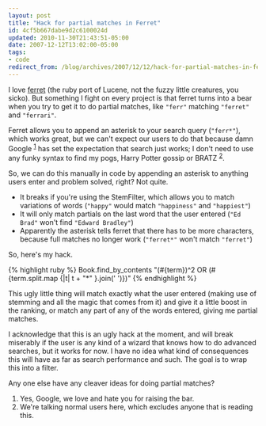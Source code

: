 ```yaml
---
layout: post
title: "Hack for partial matches in Ferret"
id: 4cf5b667dabe9d2c6100024d
updated: 2010-11-30T21:43:51-05:00
date: 2007-12-12T13:02:00-05:00
tags:
- code
redirect_from: /blog/archives/2007/12/12/hack-for-partial-matches-in-ferret/
---
```


I love [ferret](http://ferret.davebalmain.com/trac/) (the ruby port of Lucene, not the fuzzy little creatures, you sicko). But something I fight on every project is that ferret turns into a bear when you try to get it to do partial matches, like `"ferr"` matching `"ferret"` and `"ferrari"`.

Ferret allows you to append an asterisk to your search query (`"ferr*"`), which works great, but we can't expect our users to do that because damn Google <sup>[1](#google)</sup> has set the expectation that search just works; I don't need to use any funky syntax to find my pogs, Harry Potter gossip or BRATZ <sup>[2](#normalusers)</sup>.

So, we can do this manually in code by appending an asterisk to anything users enter and problem solved, right? Not quite.

-   It breaks if you're using the StemFilter, which allows you to match variations of words (`"happy"` would match `"happiness"` and `"happiest"`)
-   It will only match partials on the last word that the user entered (`"Ed Brad"` won't find `"Edward Bradley"`)
-   Apparently the asterisk tells ferret that there has to be more characters, because full matches no longer work (`"ferret*"` won't match `"ferret"`)

So, here's my hack.

{% highlight ruby %}
Book.find_by_contents "(#{term})^2 OR (#{term.split.map {|t| t + "*" }.join(' ')})"
{% endhighlight %}

This ugly little thing will match exactly what the user entered (making use of stemming and all the magic that comes from it) and give it a little boost in the ranking, or match any part of any of the words entered, giving me partial matches.

I acknowledge that this is an ugly hack at the moment, and will break miserably if the user is any kind of a wizard that knows how to do advanced searches, but it works for now. I have no idea what kind of consequences this will have as far as search performance and such. The goal is to wrap this into a filter.

Any one else have any cleaver ideas for doing partial matches?

<ol class="footnotes">
<li id="google">
Yes, Google, we love and hate you for raising the bar.

</li>
<li id="normalusers">
We're talking normal users here, which excludes anyone that is reading this.

</li>
</ol>
